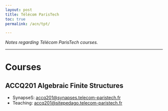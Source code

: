```yaml
---
layout: post
title: Télécom ParisTech
toc: true
permalink: /acn/tpt/

---
```


*Notes regarding Télécom ParisTech courses.*

---

# Courses

## ACCQ201 Algebraic Finite Structures

* SynapseS: [accq201@synapses.telecom-paristech.fr](https://synapses.telecom-paristech.fr/catalogue/2017-2018/ue/10687/ACCQ201-structures-algebriques-finies-finite-algebraic-structures)
* Teaching: [accq201@sitepedago.telecom-paristech.fr](https://sitepedago.telecom-paristech.fr/front/frontoffice.php?SP_ID=3244&#R3247)
